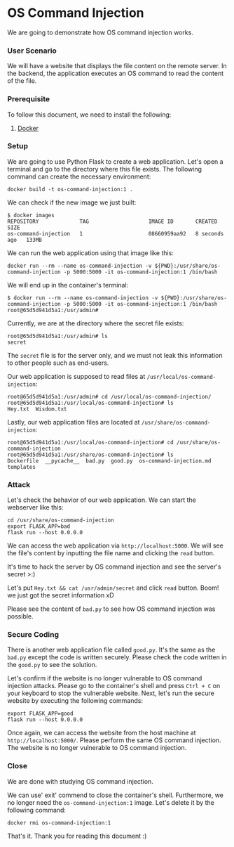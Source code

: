 # OS Command Injection

We are going to demonstrate how OS command injection works.

### User Scenario

We will have a website that displays the file content on the remote server.
In the backend, the application executes an OS command to read the content of the file.

### Prerequisite

To follow this document, we need to install the following:
1. [Docker](https://docs.docker.com/get-docker/)

### Setup

We are going to use Python Flask to create a web application.
Let's open a terminal and go to the directory where this file exists.
The following command can create the necessary environment:
```
docker build -t os-command-injection:1 .
```

We can check if the new image we just built:
```
$ docker images
REPOSITORY             TAG                   IMAGE ID       CREATED         SIZE
os-command-injection   1                     08660959aa92   8 seconds ago   133MB
```

We can run the web application using that image like this:
```
docker run --rm --name os-command-injection -v ${PWD}:/usr/share/os-command-injection -p 5000:5000 -it os-command-injection:1 /bin/bash
```

We will end up in the container's terminal:
```
$ docker run --rm --name os-command-injection -v ${PWD}:/usr/share/os-command-injection -p 5000:5000 -it os-command-injection:1 /bin/bash
root@65d5d941d5a1:/usr/admin#
```

Currently, we are at the directory where the secret file exists:
```
root@65d5d941d5a1:/usr/admin# ls
secret
```

The `secret` file is for the server only, and we must not leak this information to other people such as end-users.

Our web application is supposed to read files at `/usr/local/os-command-injection`:
```
root@65d5d941d5a1:/usr/admin# cd /usr/local/os-command-injection/
root@65d5d941d5a1:/usr/local/os-command-injection# ls
Hey.txt  Wisdom.txt
```

Lastly, our web application files are located at `/usr/share/os-command-injection`:
```
root@65d5d941d5a1:/usr/local/os-command-injection# cd /usr/share/os-command-injection
root@65d5d941d5a1:/usr/share/os-command-injection# ls
Dockerfile  __pycache__  bad.py  good.py  os-command-injection.md  templates
```

### Attack

Let's check the behavior of our web application.
We can start the webserver like this:
```
cd /usr/share/os-command-injection
export FLASK_APP=bad
flask run --host 0.0.0.0
```

We can access the web application via `http://localhost:5000`.
We will see the file's content by inputting the file name and clicking the `read` button.

It's time to hack the server by OS command injection and see the server's secret >:)

Let's put `Hey.txt && cat /usr/admin/secret` and click `read` button.
Boom! we just got the secret information xD

Please see the content of `bad.py` to see how OS command injection was possible.

### Secure Coding

There is another web application file called `good.py`.
It's the same as the `bad.py` except the code is written securely.
Please check the code written in the `good.py` to see the solution.

Let's confirm if the website is no longer vulnerable to OS command injection attacks.
Please go to the container's shell and press `Ctrl + C` on your keyboard to stop the vulnerable website.
Next, let's run the secure website by executing the following commands:
```
export FLASK_APP=good
flask run --host 0.0.0.0
```

Once again, we can access the website from the host machine at `http://localhost:5000/`.
Please perform the same OS command injection.
The website is no longer vulnerable to OS command injection.

### Close

We are done with studying OS command injection.

We can use' exit' commend to close the container's shell.
Furthermore, we no longer need the `os-command-injection:1` image. Let's delete it by the following command:
```
docker rmi os-command-injection:1
```

That's it. Thank you for reading this document :)

